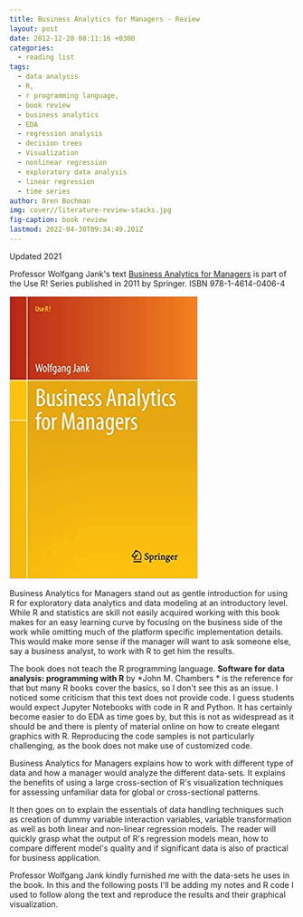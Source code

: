 ```yaml
---
title: Business Analytics for Managers - Review
layout: post
date: 2012-12-20 08:11:16 +0300
categories:
  - reading list
tags:
  - data analysis
  - R,
  - r programming language,
  - book review
  - business analytics
  - EDA
  - regression analysis
  - decision trees
  - Visualization
  - nonlinear regression
  - exploratory data analysis
  - linear regression
  - time series
author: Oren Bochman
img: cover//literature-review-stacks.jpg
fig-caption: book review
lastmod: 2022-04-30T09:34:49.201Z
---
```


Updated 2021

Professor Wolfgang Jank's text [Business Analytics for Managers](https://www.springer.com/gp/book/9781461404057) is part of the Use R! Series published in 2011 by Springer. ISBN 978-1-4614-0406-4

![Business Analytics for Managers (Use R!) 2011th Edition](/assets/img/articles/2012/business_analytics_for_managers.jpg)

Business Analytics for Managers stand out as gentle introduction for using R for exploratory data analytics and data modeling at an introductory level. While R and statistics are skill not easily acquired working with this book makes for an easy learning curve by focusing on the business side of the work while omitting much of the platform specific implementation details. This would make more sense if the manager will want to ask someone else, say a business analyst, to work with R to get him the results.

The book does not teach the R programming language. **Software for data analysis: programming with R** by *John M. Chambers * is the reference for that but many R books cover the basics, so I don't see this as an issue. I noticed some criticism that this text does not provide code. I guess students would expect Jupyter Notebooks with code in R and Python. It has certainly become easier to do EDA as time goes by, but this is not as widespread as it should be and there is plenty of material online on how to create elegant graphics with R. Reproducing the code samples is not particularly challenging, as the book does not make use of customized code.

Business Analytics for Managers explains how to work with different type of data and how a manager would analyze the different data-sets. It explains the benefits of using a large cross-section of R's visualization techniques for assessing unfamiliar data for global or cross-sectional patterns.

It then goes on to explain the essentials of data handling techniques such as creation of dummy variable interaction variables, variable transformation as well as both linear and non-linear regression models. The reader will quickly grasp what the output of R's regression models mean, how to compare different model's quality and if significant data is also of practical for business application.

Professor Wolfgang Jank kindly furnished me with the data-sets he uses in the book. In this and the following posts I'll be adding my notes and R code I used to follow along the text and reproduce the results and their graphical visualization.


